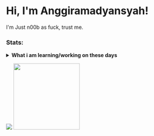# Hi, I'm Anggiramadyansyah!
I'm Just n00b as fuck, trust me.

### Stats:
<details>
 <summary><strong>What i am learning/working on these days</strong></summary>
    - 💬 Ask me about anything.</br>
    - 📫 How to reach me: <a href="mailto:anggirrr31@gmail.com">Email me!</a>  </br>
</details>
<p>
    <img src="https://github-readme-stats.vercel.app/api?username=sukalaper&hide=contribs,prs&show_icons=true&hide_border=true&title_color=000" />
    <img src="https://github-readme-stats.vercel.app/api/top-langs/?username=sukalaper&layout=compact" height=180 />
</p>
